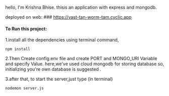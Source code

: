 hello,
I'm Krishna Bhise. thisis an application with express and mongodb.

deployed on web: ### https://vast-tan-worm-tam.cyclic.app

#### To Run this project:
1.install all the dependencies using terminal command,
```
npm install
```

2.Then Create config.env file and create PORT and MONGO_URI Variable and specify Value.
   here,we've used cloud mongodb for storing database
   so, initializing you're own database is suggested .

3.after that, to start the server,just type (in terminal)

```
nodemon server.js  
```


